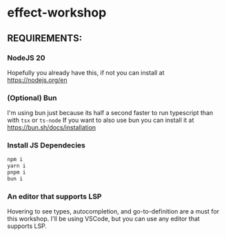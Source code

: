 # effect-workshop

## REQUIREMENTS:

### NodeJS 20

Hopefully you already have this, if not you can install at https://nodejs.org/en

### (Optional) Bun

I'm using bun just because its half a second faster to run typescript than with `tsx` or `ts-node`
If you want to also use bun you can install it at https://bun.sh/docs/installation

### Install JS Dependecies

```bash
npm i
yarn i
pnpm i
bun i
```

### An editor that supports LSP

Hovering to see types, autocompletion, and go-to-definition are a must for this workshop. I'll be using VSCode, but you can use any editor that supports LSP.
